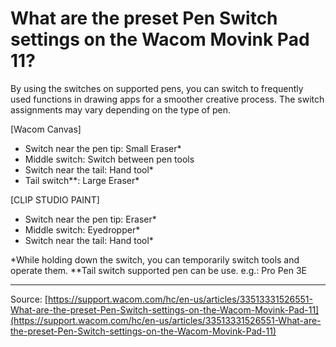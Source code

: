 # What are the preset Pen Switch settings on the Wacom Movink Pad 11?

By using the switches on supported pens, you can switch to frequently used functions in drawing apps for a smoother creative process. The switch assignments may vary depending on the type of pen.

[Wacom Canvas]
- Switch near the pen tip: Small Eraser*
- Middle switch: Switch between pen tools
- Switch near the tail: Hand tool*
- Tail switch**: Large Eraser*

[CLIP STUDIO PAINT]
- Switch near the pen tip: Eraser*
- Middle switch: Eyedropper*
- Switch near the tail: Hand tool*

*While holding down the switch, you can temporarily switch tools and operate them.
**Tail switch supported pen can be use. e.g.: Pro Pen 3E

---
Source: [https://support.wacom.com/hc/en-us/articles/33513331526551-What-are-the-preset-Pen-Switch-settings-on-the-Wacom-Movink-Pad-11](https://support.wacom.com/hc/en-us/articles/33513331526551-What-are-the-preset-Pen-Switch-settings-on-the-Wacom-Movink-Pad-11)
